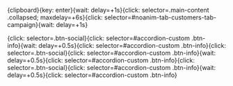 ﻿{clipboard}﻿﻿{key: enter}﻿﻿{wait: delay=+1s}﻿﻿{click: selector=.main-content .collapsed; maxdelay=+6s}﻿﻿{click: selector=#noanim-tab-customers-tab-campaign}﻿﻿{wait: delay=+1s}

﻿﻿{click: selector=.btn-social}﻿﻿{click: selector=#accordion-custom .btn-info}﻿﻿{wait: delay=+0.5s}﻿﻿{click: selector=#accordion-custom .btn-info}﻿﻿{click: selector=.btn-social}﻿﻿{click: selector=#accordion-custom .btn-info}﻿﻿{wait: delay=+0.5s}﻿﻿{click: selector=#accordion-custom .btn-info}﻿﻿{click: selector=.btn-social}﻿﻿{click: selector=#accordion-custom .btn-info}﻿﻿{wait: delay=+0.5s}﻿﻿{click: selector=#accordion-custom .btn-info}